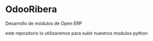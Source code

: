 OdooRibera
==========

Desarrollo de módulos de Open ERP

este repositorio lo utilizaremos para subir nuestros modulos python
